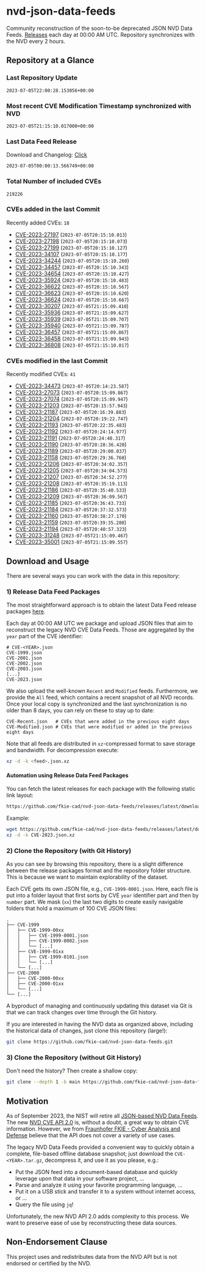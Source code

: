 # nvd-json-data-feeds

Community reconstruction of the soon-to-be deprecated JSON NVD Data Feeds. 
[Releases](https://github.com/fkie-cad/nvd-json-data-feeds/releases/latest) each day at 00:00 AM UTC.
Repository synchronizes with the NVD every 2 hours.

## Repository at a Glance

### Last Repository Update

```plain
2023-07-05T22:00:28.153056+00:00
```

### Most recent CVE Modification Timestamp synchronized with NVD

```plain
2023-07-05T21:15:10.017000+00:00
```

### Last Data Feed Release

Download and Changelog: [Click](https://github.com/fkie-cad/nvd-json-data-feeds/releases/latest)

```plain
2023-07-05T00:00:13.566749+00:00
```

### Total Number of included CVEs

```plain
219226
```

### CVEs added in the last Commit

Recently added CVEs: `18`

* [CVE-2023-27197](CVE-2023/CVE-2023-271xx/CVE-2023-27197.json) (`2023-07-05T20:15:10.013`)
* [CVE-2023-27198](CVE-2023/CVE-2023-271xx/CVE-2023-27198.json) (`2023-07-05T20:15:10.073`)
* [CVE-2023-27199](CVE-2023/CVE-2023-271xx/CVE-2023-27199.json) (`2023-07-05T20:15:10.127`)
* [CVE-2023-34107](CVE-2023/CVE-2023-341xx/CVE-2023-34107.json) (`2023-07-05T20:15:10.177`)
* [CVE-2023-34244](CVE-2023/CVE-2023-342xx/CVE-2023-34244.json) (`2023-07-05T20:15:10.260`)
* [CVE-2023-34457](CVE-2023/CVE-2023-344xx/CVE-2023-34457.json) (`2023-07-05T20:15:10.343`)
* [CVE-2023-34654](CVE-2023/CVE-2023-346xx/CVE-2023-34654.json) (`2023-07-05T20:15:10.427`)
* [CVE-2023-35924](CVE-2023/CVE-2023-359xx/CVE-2023-35924.json) (`2023-07-05T20:15:10.483`)
* [CVE-2023-36622](CVE-2023/CVE-2023-366xx/CVE-2023-36622.json) (`2023-07-05T20:15:10.567`)
* [CVE-2023-36623](CVE-2023/CVE-2023-366xx/CVE-2023-36623.json) (`2023-07-05T20:15:10.620`)
* [CVE-2023-36624](CVE-2023/CVE-2023-366xx/CVE-2023-36624.json) (`2023-07-05T20:15:10.667`)
* [CVE-2023-30207](CVE-2023/CVE-2023-302xx/CVE-2023-30207.json) (`2023-07-05T21:15:09.410`)
* [CVE-2023-35936](CVE-2023/CVE-2023-359xx/CVE-2023-35936.json) (`2023-07-05T21:15:09.627`)
* [CVE-2023-35939](CVE-2023/CVE-2023-359xx/CVE-2023-35939.json) (`2023-07-05T21:15:09.707`)
* [CVE-2023-35940](CVE-2023/CVE-2023-359xx/CVE-2023-35940.json) (`2023-07-05T21:15:09.787`)
* [CVE-2023-36457](CVE-2023/CVE-2023-364xx/CVE-2023-36457.json) (`2023-07-05T21:15:09.867`)
* [CVE-2023-36458](CVE-2023/CVE-2023-364xx/CVE-2023-36458.json) (`2023-07-05T21:15:09.943`)
* [CVE-2023-36808](CVE-2023/CVE-2023-368xx/CVE-2023-36808.json) (`2023-07-05T21:15:10.017`)


### CVEs modified in the last Commit

Recently modified CVEs: `41`

* [CVE-2023-34473](CVE-2023/CVE-2023-344xx/CVE-2023-34473.json) (`2023-07-05T20:14:23.587`)
* [CVE-2023-27073](CVE-2023/CVE-2023-270xx/CVE-2023-27073.json) (`2023-07-05T20:15:09.867`)
* [CVE-2023-27074](CVE-2023/CVE-2023-270xx/CVE-2023-27074.json) (`2023-07-05T20:15:09.947`)
* [CVE-2023-21203](CVE-2023/CVE-2023-212xx/CVE-2023-21203.json) (`2023-07-05T20:15:57.943`)
* [CVE-2023-21187](CVE-2023/CVE-2023-211xx/CVE-2023-21187.json) (`2023-07-05T20:16:39.883`)
* [CVE-2023-21204](CVE-2023/CVE-2023-212xx/CVE-2023-21204.json) (`2023-07-05T20:19:22.747`)
* [CVE-2023-21193](CVE-2023/CVE-2023-211xx/CVE-2023-21193.json) (`2023-07-05T20:22:35.483`)
* [CVE-2023-21192](CVE-2023/CVE-2023-211xx/CVE-2023-21192.json) (`2023-07-05T20:24:14.977`)
* [CVE-2023-21191](CVE-2023/CVE-2023-211xx/CVE-2023-21191.json) (`2023-07-05T20:24:48.317`)
* [CVE-2023-21190](CVE-2023/CVE-2023-211xx/CVE-2023-21190.json) (`2023-07-05T20:28:36.420`)
* [CVE-2023-21189](CVE-2023/CVE-2023-211xx/CVE-2023-21189.json) (`2023-07-05T20:29:00.037`)
* [CVE-2023-21158](CVE-2023/CVE-2023-211xx/CVE-2023-21158.json) (`2023-07-05T20:29:36.760`)
* [CVE-2023-21206](CVE-2023/CVE-2023-212xx/CVE-2023-21206.json) (`2023-07-05T20:34:02.357`)
* [CVE-2023-21205](CVE-2023/CVE-2023-212xx/CVE-2023-21205.json) (`2023-07-05T20:34:04.573`)
* [CVE-2023-21207](CVE-2023/CVE-2023-212xx/CVE-2023-21207.json) (`2023-07-05T20:34:52.277`)
* [CVE-2023-21208](CVE-2023/CVE-2023-212xx/CVE-2023-21208.json) (`2023-07-05T20:35:19.113`)
* [CVE-2023-21186](CVE-2023/CVE-2023-211xx/CVE-2023-21186.json) (`2023-07-05T20:35:40.533`)
* [CVE-2023-21209](CVE-2023/CVE-2023-212xx/CVE-2023-21209.json) (`2023-07-05T20:36:09.567`)
* [CVE-2023-21185](CVE-2023/CVE-2023-211xx/CVE-2023-21185.json) (`2023-07-05T20:36:43.733`)
* [CVE-2023-21184](CVE-2023/CVE-2023-211xx/CVE-2023-21184.json) (`2023-07-05T20:37:32.573`)
* [CVE-2023-21160](CVE-2023/CVE-2023-211xx/CVE-2023-21160.json) (`2023-07-05T20:38:27.170`)
* [CVE-2023-21159](CVE-2023/CVE-2023-211xx/CVE-2023-21159.json) (`2023-07-05T20:39:35.280`)
* [CVE-2023-21194](CVE-2023/CVE-2023-211xx/CVE-2023-21194.json) (`2023-07-05T20:40:57.323`)
* [CVE-2023-31248](CVE-2023/CVE-2023-312xx/CVE-2023-31248.json) (`2023-07-05T21:15:09.467`)
* [CVE-2023-35001](CVE-2023/CVE-2023-350xx/CVE-2023-35001.json) (`2023-07-05T21:15:09.557`)


## Download and Usage

There are several ways you can work with the data in this repository:

### 1) Release Data Feed Packages

The most straightforward approach is to obtain the latest Data Feed release packages [here](https://github.com/fkie-cad/nvd-json-data-feeds/releases/latest).

Each day at 00:00 AM UTC we package and upload JSON files that aim to reconstruct the legacy NVD CVE Data Feeds.
Those are aggregated by the `year` part of the CVE identifier:

```
# CVE-<YEAR>.json
CVE-1999.json
CVE-2001.json
CVE-2002.json
CVE-2003.json
[...]
CVE-2023.json
```

We also upload the well-known `Recent` and `Modified` feeds.
Furthermore, we provide the `All` feed, which contains a recent snapshot of all NVD records.
Once your local copy is synchronized and the last synchronization is no older than 8 days, you can rely on these to stay up to date:

```plain
CVE-Recent.json   # CVEs that were added in the previous eight days
CVE-Modified.json # CVEs that were modified or added in the previous eight days
```

Note that all feeds are distributed in `xz`-compressed format to save storage and bandwidth.
For decompression execute:

```sh
xz -d -k <feed>.json.xz
```


#### Automation using Release Data Feed Packages

You can fetch the latest releases for each package with the following static link layout:

```sh
https://github.com/fkie-cad/nvd-json-data-feeds/releases/latest/download/CVE-<YEAR>.json.xz
```

Example:

```sh
wget https://github.com/fkie-cad/nvd-json-data-feeds/releases/latest/download/CVE-2023.json.xz
xz -d -k CVE-2023.json.xz
```

### 2) Clone the Repository (with Git History)

As you can see by browsing this repository, there is a slight difference between the release packages format and the repository folder structure.
This is because we want to maintain explorability of the dataset.

Each CVE gets its own JSON file, e.g., `CVE-1999-0001.json`.
Here, each file is put into a folder layout that first sorts by CVE `year` identifier part and then by `number` part.
We mask (`xx`) the last two digits to create easily navigable folders that hold a maximum of 100 CVE JSON files:

```plain
.
├── CVE-1999
│   ├── CVE-1999-00xx
│   │   ├── CVE-1999-0001.json
│   │   ├── CVE-1999-0002.json
│   │   └── [...]
│   ├── CVE-1999-01xx
│   │   ├── CVE-1999-0101.json
│   │   └── [...]
│   └── [...]
├── CVE-2000
│   ├── CVE-2000-00xx
│   ├── CVE-2000-01xx
│   └── [...]
└── [...]
```

A byproduct of managing and continuously updating this dataset via Git is that we can track changes over time through the Git history.

If you are interested in having the NVD data as organized above, including the historical data of changes, just clone this repository (large!):

```sh
git clone https://github.com/fkie-cad/nvd-json-data-feeds.git
```

### 3) Clone the Repository (without Git History)

Don't need the history? Then create a shallow copy:

```sh
git clone --depth 1 -b main https://github.com/fkie-cad/nvd-json-data-feeds.git
```

## Motivation

As of September 2023, the NIST will retire all [JSON-based NVD Data Feeds](https://nvd.nist.gov/vuln/data-feeds#divRetirementBanner-1).
The new [NVD CVE API 2.0](https://nvd.nist.gov/developers/vulnerabilities) is, without a doubt, a great way to obtain CVE information.
However, we from [Fraunhofer FKIE - Cyber Analysis and Defense](https://www.fkie.fraunhofer.de/en/departments/cad.html) believe that the API does not cover a variety of use cases.

The legacy NVD Data Feeds provided a convenient way to quickly obtain a complete, file-based offline database snapshot; just download the `CVE-<YEAR>.tar.gz`, decompress it, and use it as you please, e.g.:

* Put the JSON feed into a document-based database and quickly leverage upon that data in your software project, ...
* Parse and analyze it using your favorite programming language, ...
* Put it on a USB stick and transfer it to a system without internet access, or ...
* Query the file using `jq`!

Unfortunately, the new NVD API 2.0 adds complexity to this process.
We want to preserve ease of use by reconstructing these data sources.

## Non-Endorsement Clause

This project uses and redistributes data from the NVD API but is not endorsed or certified by the NVD.